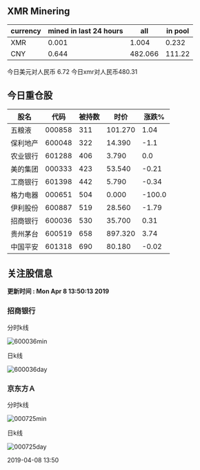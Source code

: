 ## XMR Minering

|currency|mined in last 24 hours|all|in pool|
|---|---|---|---|
|XMR|0.001|1.004|0.232|
|CNY|0.644|482.066|111.22|

今日美元对人民币 6.72	今日xmr对人民币480.31


## 今日重仓股 

|股名|代码|被持数|时价|涨跌%|
|---|---|---|---|---|
|五粮液|000858|311|101.270|1.04|
|保利地产|600048|322|14.390|-1.1|
|农业银行|601288|406|3.790|0.0|
|美的集团|000333|423|53.540|-0.21|
|工商银行|601398|442|5.790|-0.34|
|格力电器|000651|504|0.000|-100.0|
|伊利股份|600887|519|28.560|-1.79|
|招商银行|600036|530|35.700|0.31|
|贵州茅台|600519|658|897.320|3.74|
|中国平安|601318|690|80.180|-0.02|

## 关注股信息
**更新时间 : Mon Apr  8 13:50:13 2019**
### 招商银行 
分时k线

![600036min](http://image.sinajs.cn/newchart/min/n/sh600036.gif)

日k线

![600036day](http://image.sinajs.cn/newchart/daily/n/sh600036.gif)

### 京东方Ａ 
分时k线

![000725min](http://image.sinajs.cn/newchart/min/n/sz000725.gif)

日k线

![000725day](http://image.sinajs.cn/newchart/daily/n/sz000725.gif)

2019-04-08 13:50